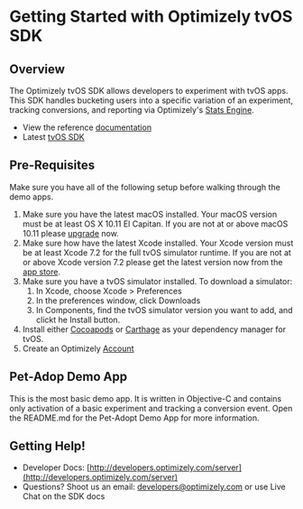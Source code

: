 # Getting Started with Optimizely tvOS SDK #

## Overview ##

The Optimizely tvOS SDK allows developers to experiment with tvOS apps. This SDK handles bucketing users into a specific variation of an experiment, tracking conversions, and reporting via Optimizely's [Stats Engine](https://www.optimizely.com/statistics/).

*  View the reference [documentation](http://developers.optimizely.com/server/reference/index.html)
*  Latest [tvOS SDK]()

## Pre-Requisites ##
Make sure you have all of the following setup before walking through the demo apps.

1.  Make sure you have the latest macOS installed. Your macOS version must be at least OS X 10.11 El Capitan. If you are not at or above macOS 10.11 please [upgrade](http://www.apple.com/osx/how-to-upgrade/) now.
2.  Make sure how have the latest Xcode installed. Your Xcode version must be at least Xcode 7.2 for the full tvOS simulator runtime. If you are not at or above Xcode version 7.2 please get the latest version now from the [app store](https://itunes.apple.com/us/app/xcode/id497799835).
3.  Make sure you have a tvOS simulator installed. To download a simulator:
	1.  In Xcode, choose Xcode > Preferences
	2. 	In the preferences window, click Downloads
	3. 	In Components, find the tvOS simulator version you want to add, and clickt he Install button.
4.  Install either [Cocoapods](https://cocoapods.org/) or [Carthage](https://github.com/Carthage/Carthage) as your dependency manager for tvOS. 
5.  Create an Optimizely [Account](https://app.optimizely.com/signin)


## Pet-Adop Demo App
This is the most basic demo app. It is written in Objective-C and contains only activation of a basic experiment and tracking a conversion event. Open the README.md for the Pet-Adopt Demo App for more information.


## Getting Help!

*  Developer Docs: [http://developers.optimizely.com/server](http://developers.optimizely.com/server)
*  Questions? Shoot us an email: [developers@optimizely.com](mailto:developers@optimizely.com) or use Live Chat on the SDK docs